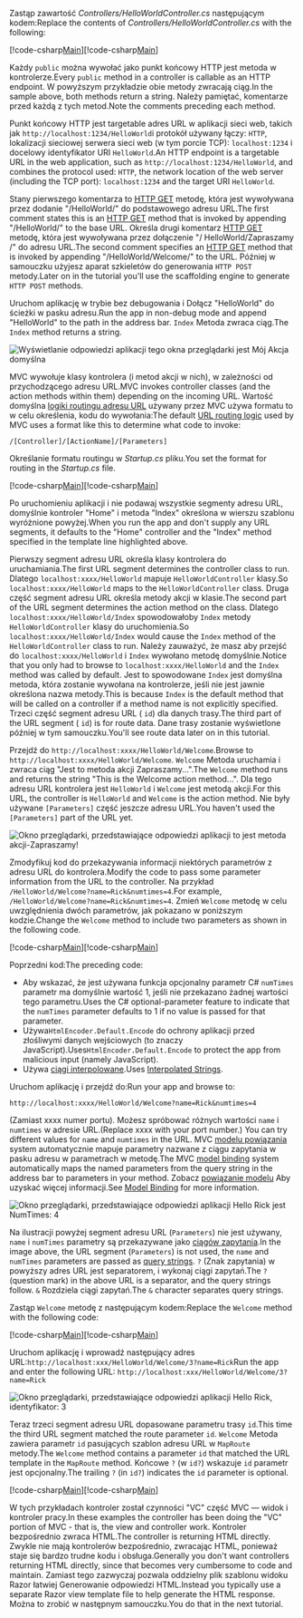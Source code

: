 <span data-ttu-id="8ad81-101">Zastąp zawartość *Controllers/HelloWorldController.cs* następującym kodem:</span><span class="sxs-lookup"><span data-stu-id="8ad81-101">Replace the contents of *Controllers/HelloWorldController.cs* with the following:</span></span>

<span data-ttu-id="8ad81-102">[!code-csharp[Main](../../tutorials/first-mvc-app/start-mvc/sample/MvcMovie/Controllers/HelloWorldController.cs?name=snippet_1)]</span><span class="sxs-lookup"><span data-stu-id="8ad81-102">[!code-csharp[Main](../../tutorials/first-mvc-app/start-mvc/sample/MvcMovie/Controllers/HelloWorldController.cs?name=snippet_1)]</span></span>

<span data-ttu-id="8ad81-103">Każdy `public` można wywołać jako punkt końcowy HTTP jest metoda w kontrolerze.</span><span class="sxs-lookup"><span data-stu-id="8ad81-103">Every `public` method in a controller is callable as an HTTP endpoint.</span></span> <span data-ttu-id="8ad81-104">W powyższym przykładzie obie metody zwracają ciąg.</span><span class="sxs-lookup"><span data-stu-id="8ad81-104">In the sample above, both methods return a string.</span></span>  <span data-ttu-id="8ad81-105">Należy pamiętać, komentarze przed każdą z tych metod.</span><span class="sxs-lookup"><span data-stu-id="8ad81-105">Note the comments preceding each method.</span></span>

<span data-ttu-id="8ad81-106">Punkt końcowy HTTP jest targetable adres URL w aplikacji sieci web, takich jak `http://localhost:1234/HelloWorld`i protokół używany łączy: `HTTP`, lokalizacji sieciowej serwera sieci web (w tym porcie TCP): `localhost:1234` i docelowy identyfikator URI `HelloWorld`.</span><span class="sxs-lookup"><span data-stu-id="8ad81-106">An HTTP endpoint is a targetable URL in the web application, such as `http://localhost:1234/HelloWorld`, and combines the protocol used: `HTTP`, the network location of the web server (including the TCP port): `localhost:1234` and the target URI `HelloWorld`.</span></span>

<span data-ttu-id="8ad81-107">Stany pierwszego komentarza to [HTTP GET](https://www.w3schools.com/tags/ref_httpmethods.asp) metodę, która jest wywoływana przez dodanie "/HelloWorld/" do podstawowego adresu URL.</span><span class="sxs-lookup"><span data-stu-id="8ad81-107">The first comment states this is an [HTTP GET](https://www.w3schools.com/tags/ref_httpmethods.asp) method that is invoked by appending "/HelloWorld/" to the base URL.</span></span> <span data-ttu-id="8ad81-108">Określa drugi komentarz [HTTP GET](http://www.w3.org/Protocols/rfc2616/rfc2616-sec9.html) metodę, która jest wywoływana przez dołączenie "/ HelloWorld/Zapraszamy /" do adresu URL.</span><span class="sxs-lookup"><span data-stu-id="8ad81-108">The second comment specifies an [HTTP GET](http://www.w3.org/Protocols/rfc2616/rfc2616-sec9.html) method that is invoked by appending "/HelloWorld/Welcome/" to the URL.</span></span> <span data-ttu-id="8ad81-109">Później w samouczku użyjesz aparat szkieletów do generowania `HTTP POST` metody.</span><span class="sxs-lookup"><span data-stu-id="8ad81-109">Later on in the tutorial you'll use the scaffolding engine to generate `HTTP POST` methods.</span></span>

<span data-ttu-id="8ad81-110">Uruchom aplikację w trybie bez debugowania i Dołącz "HelloWorld" do ścieżki w pasku adresu.</span><span class="sxs-lookup"><span data-stu-id="8ad81-110">Run the app in non-debug mode and append "HelloWorld" to the path in the address bar.</span></span> <span data-ttu-id="8ad81-111">`Index` Metoda zwraca ciąg.</span><span class="sxs-lookup"><span data-stu-id="8ad81-111">The `Index` method returns a string.</span></span>

![Wyświetlanie odpowiedzi aplikacji tego okna przeglądarki jest Mój Akcja domyślna](../../tutorials/first-mvc-app/adding-controller/_static/hell1.png)

<span data-ttu-id="8ad81-113">MVC wywołuje klasy kontrolera (i metod akcji w nich), w zależności od przychodzącego adresu URL.</span><span class="sxs-lookup"><span data-stu-id="8ad81-113">MVC invokes controller classes (and the action methods within them) depending on the incoming URL.</span></span> <span data-ttu-id="8ad81-114">Wartość domyślna [logiki routingu adresu URL](../../mvc/controllers/routing.md) używany przez MVC używa formatu to w celu określenia, kodu do wywołania:</span><span class="sxs-lookup"><span data-stu-id="8ad81-114">The default [URL routing logic](../../mvc/controllers/routing.md) used by MVC uses a format like this to determine what code to invoke:</span></span>

`/[Controller]/[ActionName]/[Parameters]`

<span data-ttu-id="8ad81-115">Określanie formatu routingu w *Startup.cs* pliku.</span><span class="sxs-lookup"><span data-stu-id="8ad81-115">You set the format for routing in the *Startup.cs* file.</span></span>

<span data-ttu-id="8ad81-116">[!code-csharp[Main](../../tutorials/first-mvc-app/start-mvc/sample/MvcMovie/Startup.cs?name=snippet_1&highlight=5)]</span><span class="sxs-lookup"><span data-stu-id="8ad81-116">[!code-csharp[Main](../../tutorials/first-mvc-app/start-mvc/sample/MvcMovie/Startup.cs?name=snippet_1&highlight=5)]</span></span>

<span data-ttu-id="8ad81-117">Po uruchomieniu aplikacji i nie podawaj wszystkie segmenty adresu URL, domyślnie kontroler "Home" i metoda "Index" określona w wierszu szablonu wyróżnione powyżej.</span><span class="sxs-lookup"><span data-stu-id="8ad81-117">When you run the app and don't supply any URL segments, it defaults to the "Home" controller and the "Index" method specified in the template line highlighted above.</span></span>

<span data-ttu-id="8ad81-118">Pierwszy segment adresu URL określa klasy kontrolera do uruchamiania.</span><span class="sxs-lookup"><span data-stu-id="8ad81-118">The first URL segment determines the controller class to run.</span></span> <span data-ttu-id="8ad81-119">Dlatego `localhost:xxxx/HelloWorld` mapuje `HelloWorldController` klasy.</span><span class="sxs-lookup"><span data-stu-id="8ad81-119">So `localhost:xxxx/HelloWorld` maps to the `HelloWorldController` class.</span></span> <span data-ttu-id="8ad81-120">Druga część segment adresu URL określa metody akcji w klasie.</span><span class="sxs-lookup"><span data-stu-id="8ad81-120">The second part of the URL segment determines the action method on the class.</span></span> <span data-ttu-id="8ad81-121">Dlatego `localhost:xxxx/HelloWorld/Index` spowodowałoby `Index` metody `HelloWorldController` klasy do uruchomienia.</span><span class="sxs-lookup"><span data-stu-id="8ad81-121">So `localhost:xxxx/HelloWorld/Index` would cause the `Index` method of the `HelloWorldController` class to run.</span></span> <span data-ttu-id="8ad81-122">Należy zauważyć, że masz aby przejść do `localhost:xxxx/HelloWorld` i `Index` wywołano metodę domyślnie.</span><span class="sxs-lookup"><span data-stu-id="8ad81-122">Notice that you only had to browse to `localhost:xxxx/HelloWorld` and the `Index` method was called by default.</span></span> <span data-ttu-id="8ad81-123">Jest to spowodowane `Index` jest domyślna metoda, która zostanie wywołana na kontrolerze, jeśli nie jest jawnie określona nazwa metody.</span><span class="sxs-lookup"><span data-stu-id="8ad81-123">This is because `Index` is the default method that will be called on a controller if a method name is not explicitly specified.</span></span> <span data-ttu-id="8ad81-124">Trzeci część segment adresu URL ( `id`) dla danych trasy.</span><span class="sxs-lookup"><span data-stu-id="8ad81-124">The third part of the URL segment ( `id`) is for route data.</span></span> <span data-ttu-id="8ad81-125">Dane trasy zostanie wyświetlone później w tym samouczku.</span><span class="sxs-lookup"><span data-stu-id="8ad81-125">You'll see route data later on in this tutorial.</span></span>

<span data-ttu-id="8ad81-126">Przejdź do `http://localhost:xxxx/HelloWorld/Welcome`.</span><span class="sxs-lookup"><span data-stu-id="8ad81-126">Browse to `http://localhost:xxxx/HelloWorld/Welcome`.</span></span> <span data-ttu-id="8ad81-127">`Welcome` Metoda uruchamia i zwraca ciąg "Jest to metoda akcji Zapraszamy...".</span><span class="sxs-lookup"><span data-stu-id="8ad81-127">The `Welcome` method runs and returns the string "This is the Welcome action method...".</span></span> <span data-ttu-id="8ad81-128">Dla tego adresu URL kontrolera jest `HelloWorld` i `Welcome` jest metodą akcji.</span><span class="sxs-lookup"><span data-stu-id="8ad81-128">For this URL, the controller is `HelloWorld` and `Welcome` is the action method.</span></span> <span data-ttu-id="8ad81-129">Nie były używane `[Parameters]` część jeszcze adresu URL.</span><span class="sxs-lookup"><span data-stu-id="8ad81-129">You haven't used the `[Parameters]` part of the URL yet.</span></span>

![Okno przeglądarki, przedstawiające odpowiedzi aplikacji to jest metoda akcji-Zapraszamy!](../../tutorials/first-mvc-app/adding-controller/_static/welcome.png)

<span data-ttu-id="8ad81-131">Zmodyfikuj kod do przekazywania informacji niektórych parametrów z adresu URL do kontrolera.</span><span class="sxs-lookup"><span data-stu-id="8ad81-131">Modify the code to pass some parameter information from the URL to the controller.</span></span> <span data-ttu-id="8ad81-132">Na przykład `/HelloWorld/Welcome?name=Rick&numtimes=4`.</span><span class="sxs-lookup"><span data-stu-id="8ad81-132">For example, `/HelloWorld/Welcome?name=Rick&numtimes=4`.</span></span> <span data-ttu-id="8ad81-133">Zmień `Welcome` metodę w celu uwzględnienia dwóch parametrów, jak pokazano w poniższym kodzie.</span><span class="sxs-lookup"><span data-stu-id="8ad81-133">Change the `Welcome` method to include two parameters as shown in the following code.</span></span> 

<span data-ttu-id="8ad81-134">[!code-csharp[Main](../../tutorials/first-mvc-app/start-mvc/sample/MvcMovie/Controllers/HelloWorldController.cs?name=snippet_2)]</span><span class="sxs-lookup"><span data-stu-id="8ad81-134">[!code-csharp[Main](../../tutorials/first-mvc-app/start-mvc/sample/MvcMovie/Controllers/HelloWorldController.cs?name=snippet_2)]</span></span>

<span data-ttu-id="8ad81-135">Poprzedni kod:</span><span class="sxs-lookup"><span data-stu-id="8ad81-135">The preceding code:</span></span>

* <span data-ttu-id="8ad81-136">Aby wskazać, że jest używana funkcja opcjonalny parametr C# `numTimes` parametr ma domyślnie wartość 1, jeśli nie przekazano żadnej wartości tego parametru.</span><span class="sxs-lookup"><span data-stu-id="8ad81-136">Uses the C# optional-parameter feature to indicate that the `numTimes` parameter defaults to 1 if no value is passed for that parameter.</span></span>
* <span data-ttu-id="8ad81-137">Używa`HtmlEncoder.Default.Encode` do ochrony aplikacji przed złośliwymi danych wejściowych (to znaczy JavaScript).</span><span class="sxs-lookup"><span data-stu-id="8ad81-137">Uses`HtmlEncoder.Default.Encode` to protect the app from malicious input (namely JavaScript).</span></span> 
* <span data-ttu-id="8ad81-138">Używa [ciągi interpolowane](https://docs.microsoft.com/dotnet/articles/csharp/language-reference/keywords/interpolated-strings).</span><span class="sxs-lookup"><span data-stu-id="8ad81-138">Uses [Interpolated Strings](https://docs.microsoft.com/dotnet/articles/csharp/language-reference/keywords/interpolated-strings).</span></span>

<span data-ttu-id="8ad81-139">Uruchom aplikację i przejdź do:</span><span class="sxs-lookup"><span data-stu-id="8ad81-139">Run your app and browse to:</span></span>

   `http://localhost:xxxx/HelloWorld/Welcome?name=Rick&numtimes=4`

<span data-ttu-id="8ad81-140">(Zamiast xxxx numer portu). Możesz spróbować różnych wartości `name` i `numtimes` w adresie URL.</span><span class="sxs-lookup"><span data-stu-id="8ad81-140">(Replace xxxx with your port number.) You can try different values for `name` and `numtimes` in  the URL.</span></span> <span data-ttu-id="8ad81-141">MVC [modelu powiązania](../../mvc/models/model-binding.md) system automatycznie mapuje parametry nazwane z ciągu zapytania w pasku adresu w parametrach w metodę.</span><span class="sxs-lookup"><span data-stu-id="8ad81-141">The MVC [model binding](../../mvc/models/model-binding.md) system automatically maps the named parameters from  the query string in the address bar to parameters in your method.</span></span> <span data-ttu-id="8ad81-142">Zobacz [powiązanie modelu](../../mvc/models/model-binding.md) Aby uzyskać więcej informacji.</span><span class="sxs-lookup"><span data-stu-id="8ad81-142">See [Model Binding](../../mvc/models/model-binding.md) for more information.</span></span>

![Okno przeglądarki, przedstawiające odpowiedzi aplikacji Hello Rick jest NumTimes: 4](../../tutorials/first-mvc-app/adding-controller/_static/rick4.png)

<span data-ttu-id="8ad81-144">Na ilustracji powyżej segment adresu URL (`Parameters`) nie jest używany, `name` i `numTimes` parametry są przekazywane jako [ciągów zapytania](https://wikipedia.org/wiki/Query_string).</span><span class="sxs-lookup"><span data-stu-id="8ad81-144">In the image above, the URL segment (`Parameters`) is not used, the `name` and `numTimes` parameters are passed as [query strings](https://wikipedia.org/wiki/Query_string).</span></span> <span data-ttu-id="8ad81-145">`?` (Znak zapytania) w powyższy adres URL jest separatorem, i wykonaj ciągi zapytań.</span><span class="sxs-lookup"><span data-stu-id="8ad81-145">The `?` (question mark) in the above URL is a separator, and the query strings follow.</span></span> <span data-ttu-id="8ad81-146">`&` Rozdziela ciągi zapytań.</span><span class="sxs-lookup"><span data-stu-id="8ad81-146">The `&` character separates query strings.</span></span>

<span data-ttu-id="8ad81-147">Zastąp `Welcome` metodę z następującym kodem:</span><span class="sxs-lookup"><span data-stu-id="8ad81-147">Replace the `Welcome` method with the following code:</span></span>

<span data-ttu-id="8ad81-148">[!code-csharp[Main](../../tutorials/first-mvc-app/start-mvc/sample/MvcMovie/Controllers/HelloWorldController.cs?name=snippet_3)]</span><span class="sxs-lookup"><span data-stu-id="8ad81-148">[!code-csharp[Main](../../tutorials/first-mvc-app/start-mvc/sample/MvcMovie/Controllers/HelloWorldController.cs?name=snippet_3)]</span></span>

<span data-ttu-id="8ad81-149">Uruchom aplikację i wprowadź następujący adres URL:`http://localhost:xxx/HelloWorld/Welcome/3?name=Rick`</span><span class="sxs-lookup"><span data-stu-id="8ad81-149">Run the app and enter the following URL:  `http://localhost:xxx/HelloWorld/Welcome/3?name=Rick`</span></span>

![Okno przeglądarki, przedstawiające odpowiedzi aplikacji Hello Rick, identyfikator: 3](../../tutorials/first-mvc-app/adding-controller/_static/rick_routedata.png)

<span data-ttu-id="8ad81-151">Teraz trzeci segment adresu URL dopasowane parametru trasy `id`.</span><span class="sxs-lookup"><span data-stu-id="8ad81-151">This time the third URL segment  matched the route parameter `id`.</span></span> <span data-ttu-id="8ad81-152">`Welcome` Metoda zawiera parametr `id` pasujących szablon adresu URL w `MapRoute` metody.</span><span class="sxs-lookup"><span data-stu-id="8ad81-152">The `Welcome`  method contains a parameter  `id` that matched the URL template in the `MapRoute` method.</span></span> <span data-ttu-id="8ad81-153">Końcowe `?` (w `id?`) wskazuje `id` parametr jest opcjonalny.</span><span class="sxs-lookup"><span data-stu-id="8ad81-153">The trailing `?`  (in `id?`) indicates the `id` parameter is optional.</span></span>

<span data-ttu-id="8ad81-154">[!code-csharp[Main](../../tutorials/first-mvc-app/start-mvc/sample/MvcMovie/Startup.cs?name=snippet_1&highlight=5)]</span><span class="sxs-lookup"><span data-stu-id="8ad81-154">[!code-csharp[Main](../../tutorials/first-mvc-app/start-mvc/sample/MvcMovie/Startup.cs?name=snippet_1&highlight=5)]</span></span>

<span data-ttu-id="8ad81-155">W tych przykładach kontroler został czynności "VC" część MVC — widok i kontroler pracy.</span><span class="sxs-lookup"><span data-stu-id="8ad81-155">In these examples the controller has been doing the "VC" portion  of MVC - that is, the view and controller work.</span></span> <span data-ttu-id="8ad81-156">Kontroler bezpośrednio zwraca HTML.</span><span class="sxs-lookup"><span data-stu-id="8ad81-156">The controller is returning HTML  directly.</span></span> <span data-ttu-id="8ad81-157">Zwykle nie mają kontrolerów bezpośrednio, zwracając HTML, ponieważ staje się bardzo trudne kodu i obsługa.</span><span class="sxs-lookup"><span data-stu-id="8ad81-157">Generally you don't want controllers returning HTML directly, since  that becomes very cumbersome to code and maintain.</span></span> <span data-ttu-id="8ad81-158">Zamiast tego zazwyczaj pozwala oddzielny plik szablonu widoku Razor łatwiej Generowanie odpowiedzi HTML.</span><span class="sxs-lookup"><span data-stu-id="8ad81-158">Instead you typically use a separate Razor view template file to help generate the HTML response.</span></span> <span data-ttu-id="8ad81-159">Można to zrobić w następnym samouczku.</span><span class="sxs-lookup"><span data-stu-id="8ad81-159">You do that in the next tutorial.</span></span>
